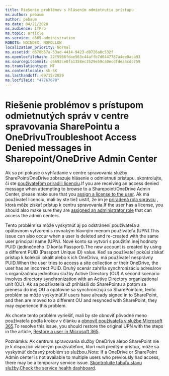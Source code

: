 ```yaml
---
title: Riešenie problémov s hlásením odmietnutia prístupu
ms.author: pebaum
author: pebaum
ms.date: 04/21/2020
ms.audience: ITPro
ms.topic: article
ms.service: o365-administration
ROBOTS: NOINDEX, NOFOLLOW
localization_priority: Normal
ms.assetid: d678b57a-53ad-4414-9423-d8726a0c532f
ms.openlocfilehash: 22f5966fdae563c44affb7d0447787a4ee0aca93
ms.sourcegitcommit: c6692ce0fa1358ec3529e59ca0ecdfdea4cdc759
ms.translationtype: MT
ms.contentlocale: sk-SK
ms.lasthandoff: 09/15/2020
ms.locfileid: "47767678"
---
```

# <a name="troubleshoot-access-denied-messages-in-sharepointonedrive-admin-center"></a><span data-ttu-id="89e00-102">Riešenie problémov s prístupom odmietnutých správ v centre spravovania SharePointu a OneDrivu</span><span class="sxs-lookup"><span data-stu-id="89e00-102">Troubleshoot Access Denied messages in Sharepoint/OneDrive Admin Center</span></span>

<span data-ttu-id="89e00-103">Ak sa pri pokuse o vyhľadanie v centre spravovania služby SharePoint/OneDrive zobrazuje hlásenie o odmietnutí prístupu, skontrolujte, či ste [používateľom priradili licenciu](https://docs.microsoft.com/microsoft-365/admin/add-users/add-users).</span><span class="sxs-lookup"><span data-stu-id="89e00-103">If you are receiving an access denied message when attempting to browse to a Sharepoint/OneDrive Admin Center, please make sure that you [assign a license to the user](https://docs.microsoft.com/microsoft-365/admin/add-users/add-users).</span></span> <span data-ttu-id="89e00-104">Ak má používateľ licenciu, mali by ste tiež uistiť, že im je [priradená rola správcu](hhttps://docs.microsoft.com/microsoft-365/admin/add-users/about-admin-roles) , ktorá môže získať prístup k centru spravovania.</span><span class="sxs-lookup"><span data-stu-id="89e00-104">If the user has a license, you should also make sure they are [assigned an administrator role](hhttps://docs.microsoft.com/microsoft-365/admin/add-users/about-admin-roles) that can access the admin centers.</span></span>

<span data-ttu-id="89e00-105">Tento problém sa môže vyskytnúť aj po odstránení používateľa a opätovnom vytvorení s rovnakým hlavným menom používateľa (UPN).</span><span class="sxs-lookup"><span data-stu-id="89e00-105">This issue can also occur when a user is deleted and re-created with the same user principal name (UPN).</span></span> <span data-ttu-id="89e00-106">Nové konto sa vytvorí s použitím inej hodnoty PUID (jedinečného ID konta Passport).</span><span class="sxs-lookup"><span data-stu-id="89e00-106">The new account is created by using a different PUID (Passport Unique ID) value.</span></span> <span data-ttu-id="89e00-107">Keď sa používateľ pokúsi získať prístup k kolekcii lokalít alebo k ich OneDrivu, má používateľ nesprávny PUID.</span><span class="sxs-lookup"><span data-stu-id="89e00-107">When the user tries to access a site collection or their OneDrive, the user has an incorrect PUID.</span></span> <span data-ttu-id="89e00-108">Druhý scenár zahŕňa synchronizáciu adresárov s organizačnou jednotkou služby Active Directory (OU).</span><span class="sxs-lookup"><span data-stu-id="89e00-108">A second scenario involves directory synchronization with an Active Directory organizational unit (OU).</span></span> <span data-ttu-id="89e00-109">Ak sa používatelia už prihlásili do SharePointu a potom sa prenesú do inej OU a opätovne sa synchronizujú so SharePointom, tento problém sa môže vyskytnúť.</span><span class="sxs-lookup"><span data-stu-id="89e00-109">If users have already signed in to SharePoint, and then are moved to a different OU and resynced with SharePoint, they may experience this problem.</span></span>

<span data-ttu-id="89e00-110">Ak chcete tento problém vyriešiť, mali by ste obnoviť pôvodné meno používateľa podľa krokov v článku a [obnoviť používateľa v službe Microsoft 365](https://docs.microsoft.com/microsoft-365/admin/add-users/restore-user).</span><span class="sxs-lookup"><span data-stu-id="89e00-110">To resolve this issue, you should restore the original UPN with the steps in the article, [Restore a user in Microsoft 365](https://docs.microsoft.com/microsoft-365/admin/add-users/restore-user).</span></span>

<span data-ttu-id="89e00-111">Poznámka: Ak centrum spravovania služby OneDrive alebo SharePoint nie je k dispozícii viacerým používateľom, ktorí mali predtým prístup, môže sa vyskytnúť dočasný problém so službou.</span><span class="sxs-lookup"><span data-stu-id="89e00-111">Note: If a OneDrive or SharePoint Admin center is not available to multiple users who previously had access, there may be a temporary service issue.</span></span>  <span data-ttu-id="89e00-112">[Skontrolujte tabuľu stavu služby](https://portal.office.com/adminportal/home#/servicehealth).</span><span class="sxs-lookup"><span data-stu-id="89e00-112">[Check the service health dashboard](https://portal.office.com/adminportal/home#/servicehealth).</span></span>


